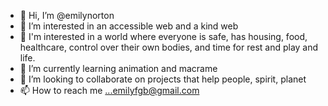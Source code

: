 - 👋 Hi, I’m @emilynorton
- 👀 I’m interested in an accessible web and a kind web
- 👀 I'm interested in a world where everyone is safe, has housing, food, healthcare, control over their own bodies, and time for rest and play and life.
- 🌱 I’m currently learning animation and macrame
- 💞️ I’m looking to collaborate on projects that help people, spirit, planet
- 📫 How to reach me ...emilyfgb@gmail.com

<!---
emilynorton/emilynorton is a ✨ special ✨ repository because its `README.md` (this file) appears on your GitHub profile.
You can click the Preview link to take a look at your changes.
--->
